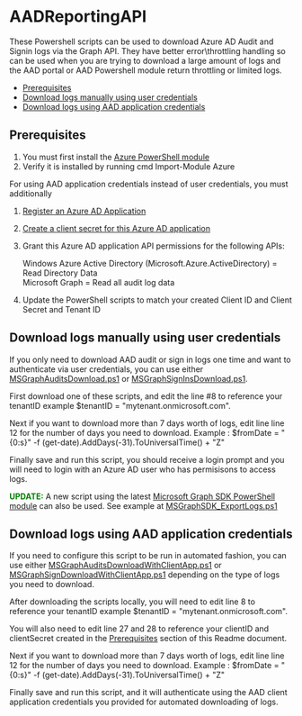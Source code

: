 

# AADReportingAPI

These Powershell scripts can be used to download Azure AD Audit and Signin logs via the Graph API.  They have better error\throttling handling so can be used when you are trying to download a large amount of logs and the AAD portal or AAD Powershell module return throttling or limited logs.

  * [Prerequisites](#prerequisites)
  * [Download logs manually using user credentials](#download-logs-manually-using-user-credentials)
  * [Download logs using AAD application credentials](#download-logs-using-aad-application-credentials)

## Prerequisites
1. You must first install the [Azure PowerShell module](https://docs.microsoft.com/en-us/powershell/azure/servicemanagement/install-azure-ps?view=azuresmps-4.0.0)
2. Verify it is installed by running cmd Import-Module Azure

For using AAD application credentials instead of user credentials, you must additionally
1. [Register an Azure AD Application](https://docs.microsoft.com/en-us/azure/active-directory/develop/quickstart-register-app)
2. [Create a client secret for this Azure AD application](https://docs.microsoft.com/en-us/azure/active-directory/develop/quickstart-register-app#add-a-client-secret)
3. Grant this Azure AD application API permissions for the following APIs:

    Windows Azure Active Directory (Microsoft.Azure.ActiveDirectory) = Read Directory Data <br>
    Microsoft Graph                                                  = Read all audit log data

4. Update the PowerShell scripts to match your created Client ID and Client Secret and Tenant ID

## Download logs manually using user credentials

If you only need to download AAD audit or sign in logs one time and want to authenticate via user credentials, you can use either [MSGraphAuditsDownload.ps1](https://github.com/jasonfritts/AADReportingAPI/blob/master/MSGraphAuditsDownload.ps1) or [MSGraphSignInsDownload.ps1](https://github.com/jasonfritts/AADReportingAPI/blob/master/MSGraphSignInsDownload.ps1).

First download one of these scripts, and edit the line #8 to reference your tenantID  example $tenantID = "mytenant.onmicrosoft.com".

Next if you want to download more than 7 days worth of logs, edit line line 12 for the number of days you need to download.  Example : $fromDate = "{0:s}" -f (get-date).AddDays(-31).ToUniversalTime() + "Z"

Finally save and run this script, you should receive a login prompt and you will need to login with an Azure AD user who has permisisons to access logs.

<font color="green">**UPDATE:**</font>
A new script using the latest [Microsoft Graph SDK PowerShell module](https://docs.microsoft.com/en-us/powershell/microsoftgraph/overview?view=graph-powershell-beta) can also be used.  See example at [MSGraphSDK_ExportLogs.ps1](https://github.com/jasonfritts/AADReportingAPI/blob/master/MSGraphSDK_ExportLogs.ps1)

## Download logs using AAD application credentials

If you need to configure this script to be run in automated fashion, you can use either [MSGraphAuditsDownloadWithClientApp.ps1](https://github.com/jasonfritts/AADReportingAPI/blob/master/MSGraphAuditsDownloadWithClientApp.ps1) or [MSGraphSignDownloadWithClientApp.ps1](https://github.com/jasonfritts/AADReportingAPI/blob/master/MSGraphSignDownloadWithClientApp.ps1) depending on the type of logs you need to download.

After downloading the scripts locally, you will need to edit line 8 to reference your tenantID  example $tenantID = "mytenant.onmicrosoft.com".

You will also need to edit line 27 and 28 to reference your clientID and clientSecret created in the [Prerequisites](#prerequisites) section of this Readme document.

Next if you want to download more than 7 days worth of logs, edit line line 12 for the number of days you need to download.  Example : $fromDate = "{0:s}" -f (get-date).AddDays(-31).ToUniversalTime() + "Z"

Finally save and run this script, and it will authenticate using the AAD client application credentials you provided for automated downloading of logs.
